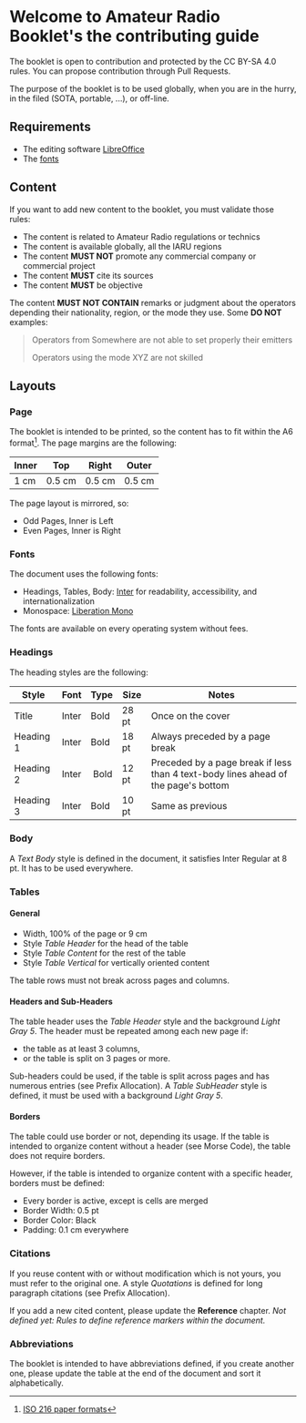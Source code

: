 # Welcome to Amateur Radio Booklet's the contributing guide

The booklet is open to contribution and protected by the CC BY-SA 4.0 rules.
You can propose contribution through Pull Requests.

The purpose of the booklet is to be used globally, when you are in the hurry, in the filed (SOTA, portable, ...), or off-line.

## Requirements

* The editing software [LibreOffice](https://www.libreoffice.org/)
* The [fonts](#fonts)

## Content

If you want to add new content to the booklet, you must validate those rules:

* The content is related to Amateur Radio regulations or technics
* The content is available globally, all the IARU regions
* The content **MUST NOT** promote any commercial company or commercial project
* The content **MUST** cite its sources
* The content **MUST** be objective

The content **MUST NOT CONTAIN** remarks or judgment about the operators depending their nationality, region, or the mode they use.
Some **DO NOT** examples:
> Operators from Somewhere are not able to set properly their emitters
>
> Operators using the mode XYZ are not skilled

## Layouts

### Page

The booklet is intended to be printed, so the content has to fit within the A6 format[^1]. The page margins are the following:

| Inner | Top | Right | Outer |
|-------|-----|-------|---------|
| 1 cm  | 0.5 cm | 0.5 cm | 0.5 cm |

The page layout is mirrored, so:

* Odd Pages, Inner is Left
* Even Pages, Inner is Right

### Fonts

The document uses the following fonts:

* Headings, Tables, Body: [Inter](https://rsms.me/inter/) for readability, accessibility, and internationalization
* Monospace: [Liberation Mono](https://github.com/liberationfonts)

The fonts are available on every operating system without fees.

### Headings

The heading styles are the following:

| Style | Font | Type | Size | Notes |
| --- | --- | --- | --- | --- |
| Title | Inter | Bold | 28 pt | Once on the cover |
| Heading 1 | Inter | Bold | 18 pt | Always preceded by a page break |
| Heading 2 | Inter | Bold | 12 pt | Preceded by a page break if less than 4 text-body lines ahead of the page's bottom |
| Heading 3 | Inter | Bold | 10 pt | Same as previous |

### Body

A _Text Body_ style is defined in the document, it satisfies Inter Regular at 8 pt. It has to be used everywhere.

### Tables

#### General

* Width, 100% of the page or 9 cm
* Style _Table Header_ for the head of the table
* Style _Table Content_ for the rest of the table
* Style _Table Vertical_ for vertically oriented content

The table rows must not break across pages and columns.

#### Headers and Sub-Headers

The table header uses the _Table Header_ style and the background _Light Gray 5_.
The header must be repeated among each new page if:

* the table as at least 3 columns,
* or the table is split on 3 pages or more.

Sub-headers could be used, if the table is split across pages and has numerous entries (see Prefix Allocation).
A _Table SubHeader_ style is defined, it must be used with a background _Light Gray 5_.

#### Borders

The table could use border or not, depending its usage. If the table is intended to organize content
without a header (see Morse Code), the table does not require borders.

However, if the table is intended to organize content with a specific header, borders must be defined:

* Every border is active, except is cells are merged
* Border Width: 0.5 pt
* Border Color: Black
* Padding: 0.1 cm everywhere

### Citations

If you reuse content with or without modification which is not yours, you must refer to the original one. A style _Quotations_ is defined for long paragraph citations (see Prefix Allocation).

If you add a new cited content, please update the **Reference** chapter.
_Not defined yet: Rules to define reference markers within the document._

### Abbreviations

The booklet is intended to have abbreviations defined, if you create another one, please update the table at the end of the document and sort it alphabetically.

[^1]: [ISO 216 paper formats](https://fr.wikipedia.org/wiki/ISO_216)
